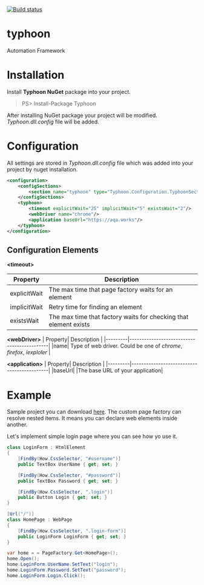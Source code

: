 [![Build status](https://ci.appveyor.com/api/projects/status/lm7wvebmdfp57d67/branch/master?svg=true)](https://ci.appveyor.com/project/yurii_hunter/macro-specflow/branch/master)

# typhoon
Automation Framework

# Installation
Install **Typhoon NuGet** package into your project.

> PS> Install-Package Typhoon

After installing NuGet package your project will be modified. *Typhoon.dll.config* file will be added.

# Configuration
All settings are stored in *Typhoon.dll.config* file which was added into your project by nuget installation.

```xml
<configuration>
	<configSections>
		<section name="typhoon" type="Typhoon.Configuration.TyphoonSection, Typhoon, Version=1.0.0.0, Culture=neutral, PublicKeyToken=null"/>
	</configSections>
	<typhoon>
		<timeout explicitWait="25" implicitWait="5" existsWait="2"/>
		<webDriver name="chrome"/>
		<application baseUrl="https://aqa.works"/>
	</typhoon>
</configuration>
```

## Configuration Elements
**\<timeout\>**

| Property|                  Description               |
|---------|--------------------------------------------|
|explicitWait|The max time that page factory waits for an element|
|implicitWait|Retry time for finding an element  |
|existsWait|The max time that factory waits for checking that element exists  |

**\<webDriver\>**
| Property|                  Description               |
|---------|--------------------------------------------|
|name| Type of web driver. Could be one of *chrome*, *firefox*, *iexploler* |

**\<application\>**
| Property|                  Description               |
|---------|--------------------------------------------|
|baseUrl| |The base URL of your application|

# Example
Sample project you can download [here](https://github.com/yurii-hunter/typhoon-sample). The custom page factory can resolve nested items. It means you can declare web elements inside another.

Let's implement simple login page where you can see how yo use it.
```csharp
class LoginForm : HtmlElement
{
    [FindBy(How.CssSelector, "#username")]
    public TextBox UserName { get; set; }

    [FindBy(How.CssSelector, "#password")]
    public TextBox Password { get; set; }

    [FindBy(How.CssSelector, ".login")]
    public Button Login { get; set; }
}

[Url("/")]
class HomePage : WebPage
{
    [FindBy(How.CssSelector, ".login-form")]
    public LoginForm LoginForm { get; set; }
}

var home = = PageFactory.Get<HomePage>();
home.Open();
home.LoginForm.UserName.SetText("login");
home.LoginForm.Password.SetText("password");
home.LoginForm.Login.Click();
```
